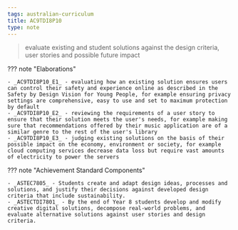 ```yaml
---
tags: australian-curriculum
title: AC9TDI8P10
type: note
---
```

> evaluate existing and student solutions against the design criteria, user stories and possible future impact

??? note "Elaborations"

	- _AC9TDI8P10_E1_ - evaluating how an existing solution ensures users can control their safety and experience online as described in the Safety by Design Vision for Young People, for example ensuring privacy settings are comprehensive, easy to use and set to maximum protection by default
	- _AC9TDI8P10_E2_ - reviewing the requirements of a user story to ensure that their solution meets the user's needs, for example making sure that recommendations offered by their music application are of a similar genre to the rest of the user's library
	- _AC9TDI8P10_E3_ - judging existing solutions on the basis of their possible impact on the economy, environment or society, for example cloud computing services decrease data loss but require vast amounts of electricity to power the servers
??? note "Achievement Standard Components"

	- _ASTEC7805_ - Students create and adapt design ideas, processes and solutions, and justify their decisions against developed design criteria that include sustainability.
	- _ASTECTDI7801_ - By the end of Year 8 students develop and modify creative digital solutions, decompose real-world problems, and evaluate alternative solutions against user stories and design criteria.